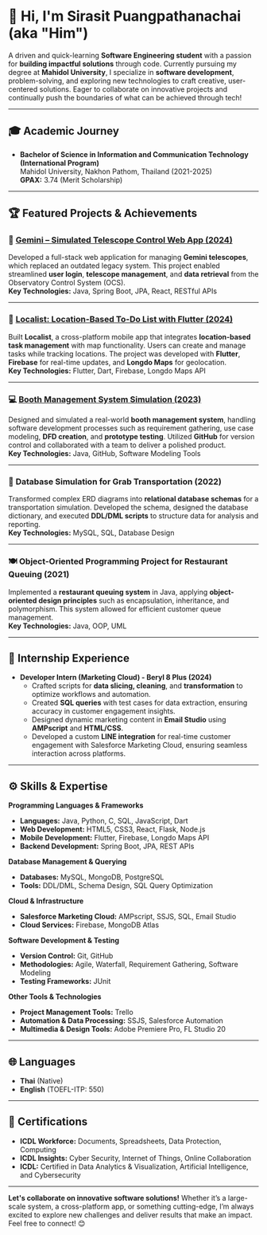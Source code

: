 # 👋 Hi, I'm Sirasit Puangpathanachai (aka "Him")

A driven and quick-learning **Software Engineering student** with a passion for **building impactful solutions** through code. Currently pursuing my degree at **Mahidol University**, I specialize in **software development**, problem-solving, and exploring new technologies to craft creative, user-centered solutions. Eager to collaborate on innovative projects and continually push the boundaries of what can be achieved through tech!

---

## 🎓 Academic Journey
- **Bachelor of Science in Information and Communication Technology (International Program)**  
  Mahidol University, Nakhon Pathom, Thailand (2021-2025)  
  **GPAX:** 3.74 (Merit Scholarship)
  
---

## 🏆 Featured Projects & Achievements

### 🚀 **[Gemini – Simulated Telescope Control Web App (2024)](https://github.com/arisuyunn/Gemini-EsanIamsing-Backend)**  
Developed a full-stack web application for managing **Gemini telescopes**, which replaced an outdated legacy system. This project enabled streamlined **user login**, **telescope management**, and **data retrieval** from the Observatory Control System (OCS).  
**Key Technologies:** Java, Spring Boot, JPA, React, RESTful APIs

---

### 📍 **[Localist: Location-Based To-Do List with Flutter (2024)](https://github.com/arisuyunn/localist)**  
Built **Localist**, a cross-platform mobile app that integrates **location-based task management** with map functionality. Users can create and manage tasks while tracking locations. The project was developed with **Flutter**, **Firebase** for real-time updates, and **Longdo Maps** for geolocation.  
**Key Technologies:** Flutter, Dart, Firebase, Longdo Maps API

---

### 💻 **[Booth Management System Simulation (2023)](https://github.com/ICT-Mahidol/2023-ITCS371-1-TAN-TAN)**  
Designed and simulated a real-world **booth management system**, handling software development processes such as requirement gathering, use case modeling, **DFD creation**, and **prototype testing**. Utilized **GitHub** for version control and collaborated with a team to deliver a polished product.  
**Key Technologies:** Java, GitHub, Software Modeling Tools

---

### 🚌 **Database Simulation for Grab Transportation (2022)**  
Transformed complex ERD diagrams into **relational database schemas** for a transportation simulation. Developed the schema, designed the database dictionary, and executed **DDL/DML scripts** to structure data for analysis and reporting.  
**Key Technologies:** MySQL, SQL, Database Design

---

### 🍽 **Object-Oriented Programming Project for Restaurant Queuing (2021)**  
Implemented a **restaurant queuing system** in Java, applying **object-oriented design principles** such as encapsulation, inheritance, and polymorphism. This system allowed for efficient customer queue management.  
**Key Technologies:** Java, OOP, UML

---

## 💼 Internship Experience

- **Developer Intern (Marketing Cloud) - Beryl 8 Plus (2024)**  
  - Crafted scripts for **data slicing, cleaning**, and **transformation** to optimize workflows and automation.  
  - Created **SQL queries** with test cases for data extraction, ensuring accuracy in customer engagement insights.  
  - Designed dynamic marketing content in **Email Studio** using **AMPscript** and **HTML/CSS**.  
  - Developed a custom **LINE integration** for real-time customer engagement with Salesforce Marketing Cloud, ensuring seamless interaction across platforms.  

---

## ⚙️ Skills & Expertise

**Programming Languages & Frameworks**
- **Languages:** Java, Python, C, SQL, JavaScript, Dart  
- **Web Development:** HTML5, CSS3, React, Flask, Node.js  
- **Mobile Development:** Flutter, Firebase, Longdo Maps API  
- **Backend Development:** Spring Boot, JPA, REST APIs

**Database Management & Querying**
- **Databases:** MySQL, MongoDB, PostgreSQL  
- **Tools:** DDL/DML, Schema Design, SQL Query Optimization

**Cloud & Infrastructure**
- **Salesforce Marketing Cloud:** AMPscript, SSJS, SQL, Email Studio  
- **Cloud Services:** Firebase, MongoDB Atlas

**Software Development & Testing**
- **Version Control:** Git, GitHub  
- **Methodologies:** Agile, Waterfall, Requirement Gathering, Software Modeling  
- **Testing Frameworks:** JUnit

**Other Tools & Technologies**
- **Project Management Tools:** Trello  
- **Automation & Data Processing:** SSJS, Salesforce Automation  
- **Multimedia & Design Tools:** Adobe Premiere Pro, FL Studio 20

---

## 🌐 Languages

- **Thai** (Native)  
- **English** (TOEFL-ITP: 550)

---

## 🏅 Certifications

- **ICDL Workforce:** Documents, Spreadsheets, Data Protection, Computing  
- **ICDL Insights:** Cyber Security, Internet of Things, Online Collaboration  
- **ICDL:** Certified in Data Analytics & Visualization, Artificial Intelligence, and Cybersecurity

---

**Let's collaborate on innovative software solutions!** Whether it’s a large-scale system, a cross-platform app, or something cutting-edge, I’m always excited to explore new challenges and deliver results that make an impact. Feel free to connect! 😊
